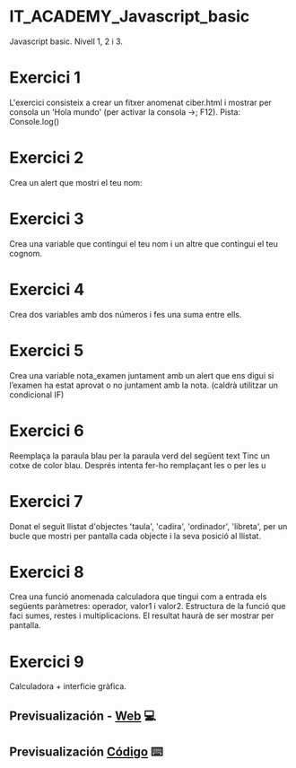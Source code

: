 # IT_ACADEMY_Javascript_basic
Javascript basic. Nivell 1, 2 i 3.

# Exercici 1
L'exercici consisteix a crear un fitxer anomenat ciber.html i mostrar per consola un 'Hola mundo' (per activar la consola ->; F12). Pista: Console.log()

# Exercici 2
Crea un alert que mostri el teu nom:

# Exercici 3
Crea una variable que contingui el teu nom i un altre que contingui el teu cognom.

# Exercici 4
Crea dos variables amb dos números i fes una suma entre ells.

# Exercici 5
Crea una variable nota_examen juntament amb un alert que ens digui si l’examen ha estat aprovat o no juntament amb la nota. (caldrà utilitzar un condicional IF)

# Exercici 6
Reemplaça la paraula blau per la paraula verd del següent text Tinc un cotxe de color blau. Després intenta fer-ho remplaçant les o per les u

# Exercici 7
Donat el seguit llistat d'objectes 'taula', 'cadira', 'ordinador', 'libreta', per un bucle que mostri per pantalla cada objecte i la seva posició al llistat.

# Exercici 8
Crea una funció anomenada calculadora que tingui com a entrada els següents paràmetres: operador, valor1 i valor2. 
Estructura de la funció que faci sumes, restes i multiplicacions. El resultat haurà de ser mostrar per pantalla.

# Exercici 9
Calculadora + interficie gràfica.

## Previsualización - [Web](https://cnh95.csb.app/) 💻




## Previsualización [Código](https://codesandbox.io/s/sprint3calculadora-cnh95) ⌨️
